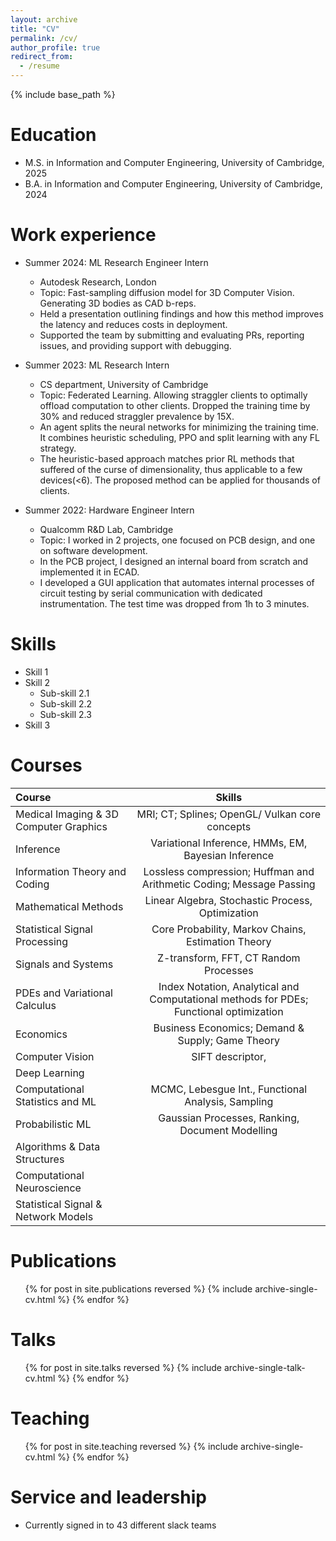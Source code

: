 ```yaml
---
layout: archive
title: "CV"
permalink: /cv/
author_profile: true
redirect_from:
  - /resume
---
```


{% include base_path %}

Education
======
* M.S. in Information and Computer Engineering, University of Cambridge, 2025
* B.A. in Information and Computer Engineering, University of Cambridge, 2024
  
Work experience
======
* Summer 2024: ML Research Engineer Intern
  * Autodesk Research, London
  * Topic: Fast-sampling diffusion model for 3D Computer Vision. Generating 3D bodies as CAD b-reps.
  * Held a presentation outlining findings and how this method improves the latency and reduces costs in deployment.
  * Supported the team by submitting and evaluating PRs, reporting issues, and providing support with debugging.
  

* Summer 2023: ML Research Intern
  * CS department, University of Cambridge
  * Topic: Federated Learning. Allowing straggler clients to optimally offload computation to other clients. Dropped the training time by 30% and reduced straggler prevalence by 15X.
  * An agent splits the neural networks for minimizing the training time. It combines heuristic scheduling, PPO and split learning with any FL strategy.
  * The heuristic-based approach matches prior RL methods that suffered of the curse of dimensionality, thus applicable to a few devices(<6). The proposed method can be applied for thousands of clients.
  

* Summer 2022: Hardware Engineer Intern
  * Qualcomm R&D Lab, Cambridge
  * Topic: I worked in 2 projects, one focused on PCB design, and one on software development.
  * In the PCB project, I designed an internal board from scratch and implemented it in ECAD.
  * I developed a GUI application that automates internal processes of circuit testing by serial communication with dedicated instrumentation. The test time was dropped from 1h to 3 minutes.
  
Skills
======
* Skill 1
* Skill 2
  * Sub-skill 2.1
  * Sub-skill 2.2
  * Sub-skill 2.3
* Skill 3

Courses
=======
| Course            | Skills   | 
| :---------------- | :------: | 
| Medical Imaging & 3D Computer Graphics| MRI; CT; Splines; OpenGL/ Vulkan core concepts | 
| Inference                           |   Variational Inference, HMMs, EM, Bayesian Inference   | 
| Information Theory and Coding       | Lossless compression; Huffman and Arithmetic Coding; Message Passing| 
| Mathematical Methods                | Linear Algebra, Stochastic Process, Optimization  |
| Statistical Signal Processing       | Core Probability, Markov Chains, Estimation Theory|
| Signals and Systems                 | Z-transform, FFT, CT Random Processes|
| PDEs and Variational Calculus       | Index Notation, Analytical and Computational methods for PDEs; Functional optimization|
| Economics                           | Business Economics; Demand & Supply; Game Theory |
| Computer Vision                     | SIFT descriptor, |
| Deep Learning                       | |
|Computational Statistics and ML      | MCMC, Lebesgue Int., Functional Analysis, Sampling|
| Probabilistic ML                    | Gaussian Processes, Ranking, Document Modelling|
| Algorithms & Data Structures        | |
| Computational Neuroscience          | |
| Statistical Signal & Network Models | |

Publications
======
  <ul>{% for post in site.publications reversed %}
    {% include archive-single-cv.html %}
  {% endfor %}</ul>
  
Talks
======
  <ul>{% for post in site.talks reversed %}
    {% include archive-single-talk-cv.html  %}
  {% endfor %}</ul>
  
Teaching
======
  <ul>{% for post in site.teaching reversed %}
    {% include archive-single-cv.html %}
  {% endfor %}</ul>
  
Service and leadership
======
* Currently signed in to 43 different slack teams
